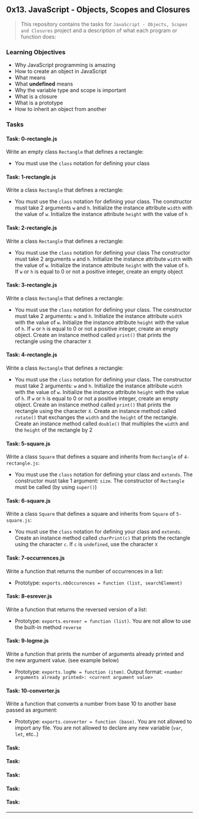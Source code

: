 ## 0x13. JavaScript - Objects, Scopes and Closures

> This repository contains the tasks for `JavaScript - Objects, Scopes and Closures` project and a description of what each program or function does:

### Learning Objectives

* Why JavaScript programming is amazing
* How to create an object in JavaScript
* What <this> means
* What **undefined** means
* Why the variable type and scope is important
* What is a closure
* What is a prototype
* How to inherit an object from another

### Tasks

#### Task: 0-rectangle.js
Write an empty class `Rectangle` that defines a rectangle:
* You must use the `class` notation for defining your class

#### Task: 1-rectangle.js
Write a class `Rectangle` that defines a rectangle:
* You must use the `class` notation for defining your class. The constructor must take 2 arguments `w` and `h`. Initialize the instance attribute `width` with the value of `w`. Initialize the instance attribute `height` with the value of `h`

#### Task: 2-rectangle.js
Write a class `Rectangle` that defines a rectangle:
* You must use the `class` notation for defining your class
The constructor must take 2 arguments `w` and `h`. Initialize the instance attribute `width` with the value of `w`. Initialize the instance attribute `height` with the value of `h`. If `w` or `h` is equal to 0 or not a positive integer, create an empty object

#### Task: 3-rectangle.js
Write a class `Rectangle` that defines a rectangle:
* You must use the `class` notation for defining your class. The constructor must take 2 arguments: `w` and `h`. Initialize the instance attribute `width` with the value of `w`. Initialize the instance attribute `height` with the value of `h`. If `w` or `h` is equal to 0 or not a positive integer, create an empty object. Create an instance method called `print()` that prints the rectangle using the character `X`

#### Task: 4-rectangle.js
Write a class `Rectangle` that defines a rectangle:
* You must use the `class` notation for defining your class. The constructor must take 2 arguments: `w` and `h`. Initialize the instance attribute `width` with the value of `w`. Initialize the instance attribute `height` with the value of `h`. If `w` or `h` is equal to 0 or not a positive integer, create an empty object. Create an instance method called `print()` that prints the rectangle using the character `X`. Create an instance method called `rotate()` that exchanges the `width` and the `height` of the rectangle. Create an instance method called `double()` that multiples the `width` and the `height` of the rectangle by 2

#### Task: 5-square.js
Write a class `Square` that defines a square and inherits from `Rectangle` of `4-rectangle.js`:
* You must use the `class` notation for defining your class and `extends`. The constructor must take 1 argument: `size`. The constructor of `Rectangle` must be called (by using `super()`)

#### Task: 6-square.js
Write a class `Square` that defines a square and inherits from `Square` of `5-square.js`:
* You must use the `class` notation for defining your class and `extends`. Create an instance method called `charPrint(c)` that prints the rectangle using the character `c`. If `c` is `undefined`, use the character `X`

#### Task: 7-occurrences.js
Write a function that returns the number of occurrences in a list:
* Prototype: `exports.nbOccurences = function (list, searchElement)`

#### Task: 8-esrever.js
Write a function that returns the reversed version of a list:
* Prototype: `exports.esrever = function (list)`. You are not allow to use the built-in method `reverse`

#### Task: 9-logme.js
Write a function that prints the number of arguments already printed and the new argument value. (see example below)
* Prototype: `exports.logMe = function (item)`. Output format: `<number arguments already printed>: <current argument value>`

#### Task: 10-converter.js
Write a function that converts a number from base 10 to another base passed as argument:
* Prototype: `exports.converter = function (base)`. You are not allowed to import any file. You are not allowed to declare any new variable (`var`, `let`, etc..)

#### Task: 


#### Task: 


#### Task: 


#### Task: 


#### Task: 



___


